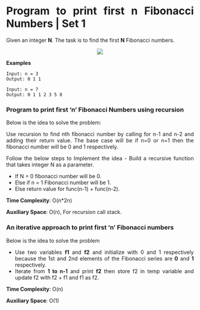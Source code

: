 <div align="justify">

# Program to print first n Fibonacci Numbers | Set 1

Given an integer __N__. The task is to find the first __N__ Fibonacci numbers.

<div align="center">
<img src="https://media.geeksforgeeks.org/wp-content/cdn-uploads/fibonacci-sequence.png">
</div>

__Examples__

```
Input: n = 3
Output: 0 1 1

Input: n = 7
Output: 0 1 1 2 3 5 8
```

### Program to print first ‘n’ Fibonacci Numbers using recursion

Below is the idea to solve the problem:

Use recursion to find nth fibonacci number by calling for n-1 and n-2 and adding their return value. The base case will be if n=0 or n=1 then the fibonacci number will be 0 and 1 respectively.

Follow the below steps to Implement the idea - Build a recursive function that takes integer N as a parameter.

- If N = 0 fibonacci number will be 0.
- Else if n = 1 Fibonacci number will be 1.
- Else return value for func(n-1) + func(n-2).

__Time Complexity__: O(n*2n)

__Auxiliary Space__: O(n), For recursion call stack.

### An iterative approach to print first ‘n’ Fibonacci numbers

Below is the idea to solve the problem

- Use two variables __f1__ and __f2__ and initialize with 0 and 1 respectively because the 1st and 2nd elements of the Fibonacci series are __0__ and __1__ respectively. 
- Iterate from __1 to n-1__ and print __f2__ then store f2 in temp variable and update f2 with f2 + f1 and f1 as f2.

__Time Complexity__: O(n) 

__Auxiliary Space__: O(1)

</div>